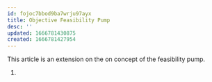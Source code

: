 ```yaml
---
id: fojoc7bbod9ba7wrju97ayx
title: Objective Feasibility Pump
desc: ''
updated: 1666781430875
created: 1666781427954
---
```



This article is an extension on the on concept of the feasibility pump.

1. 